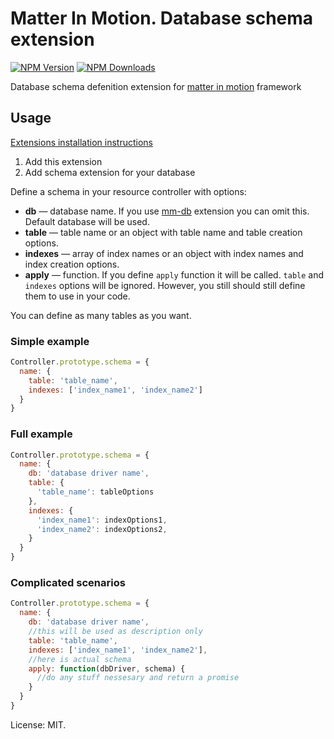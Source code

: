 # Matter In Motion. Database schema extension

[![NPM Version](https://img.shields.io/npm/v/mm-db-schema.svg?style=flat-square)](https://www.npmjs.com/package/mm-db-schema)
[![NPM Downloads](https://img.shields.io/npm/dt/mm-db-schema.svg?style=flat-square)](https://www.npmjs.com/package/mm-db-schema)

Database schema defenition extension for [matter in motion](https://github.com/matter-in-motion/mm) framework

## Usage

[Extensions installation instructions](https://github.com/matter-in-motion/mm/blob/master/docs/extensions.md)

1. Add this extension
2. Add schema extension for your database

Define a schema in your resource controller with options:

* __db__ — database name. If you use [mm-db](https://github.com/matter-in-motion/mm-db) extension you can omit this. Default database will be used.
* __table__ — table name or an object with table name and table creation options.
* __indexes__ — array of index names or an object with index names and index creation options.
* __apply__ — function. If you define `apply` function it will be called. `table` and `indexes` options will be ignored. However, you still should still define them to use in your code.

You can define as many tables as you want.

### Simple example

```js
Controller.prototype.schema = {
  name: {
    table: 'table_name',
    indexes: ['index_name1', 'index_name2']
  }
}
```

### Full example

```js
Controller.prototype.schema = {
  name: {
    db: 'database driver name',
    table: {
      'table_name': tableOptions
    },
    indexes: {
      'index_name1': indexOptions1,
      'index_name2': indexOptions2,
    }
  }
}

```

### Complicated scenarios

```js
Controller.prototype.schema = {
  name: {
    db: 'database driver name',
    //this will be used as description only
    table: 'table_name',
    indexes: ['index_name1', 'index_name2'],
    //here is actual schema
    apply: function(dbDriver, schema) {
      //do any stuff nessesary and return a promise
    }
  }
}

```

License: MIT.
